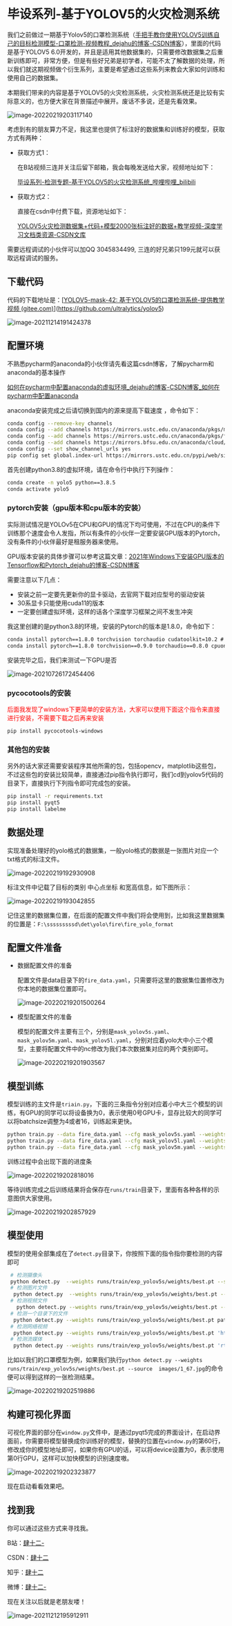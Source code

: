 # 毕设系列-基于YOLOV5的火灾检测系统

我们之前做过一期基于Yolov5的口罩检测系统（[手把手教你使用YOLOV5训练自己的目标检测模型-口罩检测-视频教程_dejahu的博客-CSDN博客](https://blog.csdn.net/ECHOSON/article/details/121939535)），里面的代码是基于YOLOV5 6.0开发的，并且是适用其他数据集的，只需要修改数据集之后重新训练即可，非常方便，但是有些好兄弟是初学者，可能不太了解数据的处理，所以我们就这期视频做个衍生系列，主要是希望通过这些系列来教会大家如何训练和使用自己的数据集。

本期我们带来的内容是基于YOLOV5的火灾检测系统，火灾检测系统还是比较有实际意义的，也方便大家在背景描述中展开。废话不多说，还是先看效果。

![image-20220219203117140](https://vehicle4cm.oss-cn-beijing.aliyuncs.com/typoraimgs/image-20220219203117140.png)

考虑到有的朋友算力不足，我这里也提供了标注好的数据集和训练好的模型，获取方式有两种：

* 获取方式1：

  在B站视频三连并关注后留下邮箱，我会每晚发送给大家，视频地址如下：

  [毕设系列-检测专题-基于YOLOV5的火灾检测系统_哔哩哔哩_bilibili](https://www.bilibili.com/video/BV1cu411X74W/)

* 获取方式2：

  直接在csdn中付费下载，资源地址如下：

  [YOLOV5火灾检测数据集+代码+模型2000张标注好的数据+教学视频-深度学习文档类资源-CSDN文库](https://download.csdn.net/download/ECHOSON/81474663)

需要远程调试的小伙伴可以加QQ 3045834499, 三连的好兄弟只199元就可以获取远程调试的服务。

## 下载代码

代码的下载地址是：[[YOLOV5-mask-42: 基于YOLOV5的口罩检测系统-提供教学视频 (gitee.com)](https://gitee.com/song-laogou/yolov5-mask-42)](https://github.com/ultralytics/yolov5)

![image-20211214191424378](https://vehicle4cm.oss-cn-beijing.aliyuncs.com/typoraimgs/image-20211214191424378.png)

## 配置环境

不熟悉pycharm的anaconda的小伙伴请先看这篇csdn博客，了解pycharm和anaconda的基本操作

[如何在pycharm中配置anaconda的虚拟环境_dejahu的博客-CSDN博客_如何在pycharm中配置anaconda](https://blog.csdn.net/ECHOSON/article/details/117220445)

anaconda安装完成之后请切换到国内的源来提高下载速度 ，命令如下：

```bash
conda config --remove-key channels
conda config --add channels https://mirrors.ustc.edu.cn/anaconda/pkgs/main/
conda config --add channels https://mirrors.ustc.edu.cn/anaconda/pkgs/free/
conda config --add channels https://mirrors.bfsu.edu.cn/anaconda/cloud/pytorch/
conda config --set show_channel_urls yes
pip config set global.index-url https://mirrors.ustc.edu.cn/pypi/web/simple
```

首先创建python3.8的虚拟环境，请在命令行中执行下列操作：

```bash
conda create -n yolo5 python==3.8.5
conda activate yolo5
```

### pytorch安装（gpu版本和cpu版本的安装）

实际测试情况是YOLOv5在CPU和GPU的情况下均可使用，不过在CPU的条件下训练那个速度会令人发指，所以有条件的小伙伴一定要安装GPU版本的Pytorch，没有条件的小伙伴最好是租服务器来使用。

GPU版本安装的具体步骤可以参考这篇文章：[2021年Windows下安装GPU版本的Tensorflow和Pytorch_dejahu的博客-CSDN博客](https://blog.csdn.net/ECHOSON/article/details/118420968)

需要注意以下几点：

* 安装之前一定要先更新你的显卡驱动，去官网下载对应型号的驱动安装
* 30系显卡只能使用cuda11的版本
* 一定要创建虚拟环境，这样的话各个深度学习框架之间不发生冲突

我这里创建的是python3.8的环境，安装的Pytorch的版本是1.8.0，命令如下：

```cmd
conda install pytorch==1.8.0 torchvision torchaudio cudatoolkit=10.2 # 注意这条命令指定Pytorch的版本和cuda的版本
conda install pytorch==1.8.0 torchvision==0.9.0 torchaudio==0.8.0 cpuonly # CPU的小伙伴直接执行这条命令即可
```

安装完毕之后，我们来测试一下GPU是否

![image-20210726172454406](https://vehicle4cm.oss-cn-beijing.aliyuncs.com/typoraimgs/image-20210726172454406.png)

### pycocotools的安装

<font color='red'>后面我发现了windows下更简单的安装方法，大家可以使用下面这个指令来直接进行安装，不需要下载之后再来安装</font>

```
pip install pycocotools-windows
```

### 其他包的安装

另外的话大家还需要安装程序其他所需的包，包括opencv，matplotlib这些包，不过这些包的安装比较简单，直接通过pip指令执行即可，我们cd到yolov5代码的目录下，直接执行下列指令即可完成包的安装。

```bash
pip install -r requirements.txt
pip install pyqt5
pip install labelme
```



## 数据处理

实现准备处理好的yolo格式的数据集，一般yolo格式的数据是一张图片对应一个txt格式的标注文件。

![image-20220219192930908](https://vehicle4cm.oss-cn-beijing.aliyuncs.com/typoraimgs/image-20220219192930908.png)

标注文件中记载了目标的类别 中心点坐标 和宽高信息，如下图所示：

![image-20220219193042855](https://vehicle4cm.oss-cn-beijing.aliyuncs.com/typoraimgs/image-20220219193042855.png)

记住这里的数据集位置，在后面的配置文件中我们将会使用到，比如我这里数据集的位置是：`F:\sssssssssd\det\yolo\fire\fire_yolo_format`

## 配置文件准备

* 数据配置文件的准备

  配置文件是data目录下的`fire_data.yaml`，只需要将这里的数据集位置修改为你本地的数据集位置即可。

  ![image-20220219201500264](https://vehicle4cm.oss-cn-beijing.aliyuncs.com/typoraimgs/image-20220219201500264.png)

* 模型配置文件的准备

  模型的配置文件主要有三个，分别是`mask_yolov5s.yaml`、`mask_yolov5m.yaml`、`mask_yolov5l.yaml`，分别对应着yolo大中小三个模型，主要将配置文件中的nc修改为我们本次数据集对应的两个类别即可。

  ![image-20220219201903567](https://vehicle4cm.oss-cn-beijing.aliyuncs.com/typoraimgs/image-20220219201903567.png)

## 模型训练

模型训练的主文件是`triain.py`，下面的三条指令分别对应着小中大三个模型的训练，有GPU的同学可以将设备换为0，表示使用0号GPU卡，显存比较大的同学可以将batchsize调整为4或者16，训练起来更快。

```bash
python train.py --data fire_data.yaml --cfg mask_yolov5s.yaml --weights pretrained/yolov5s.pt --epoch 100 --batch-size 2 --device cpu
python train.py --data fire_data.yaml --cfg mask_yolov5l.yaml --weights pretrained/yolov5l.pt --epoch 100 --batch-size 2
python train.py --data fire_data.yaml --cfg mask_yolov5m.yaml --weights pretrained/yolov5m.pt --epoch 100 --batch-size 2
```

训练过程中会出现下面的进度条

![image-20220219202818016](https://vehicle4cm.oss-cn-beijing.aliyuncs.com/typoraimgs/image-20220219202818016.png)

等待训练完成之后训练结果将会保存在`runs/train`目录下，里面有各种各样的示意图供大家使用。

![image-20220219202857929](https://vehicle4cm.oss-cn-beijing.aliyuncs.com/typoraimgs/image-20220219202857929.png)



## 模型使用

模型的使用全部集成在了`detect.py`目录下，你按照下面的指令指你要检测的内容即可

```bash
 # 检测摄像头
 python detect.py  --weights runs/train/exp_yolov5s/weights/best.pt --source 0  # webcam
 # 检测图片文件
  python detect.py  --weights runs/train/exp_yolov5s/weights/best.pt --source file.jpg  # image 
 # 检测视频文件
   python detect.py --weights runs/train/exp_yolov5s/weights/best.pt --source file.mp4  # video
 # 检测一个目录下的文件
  python detect.py --weights runs/train/exp_yolov5s/weights/best.pt path/  # directory
 # 检测网络视频
  python detect.py --weights runs/train/exp_yolov5s/weights/best.pt 'https://youtu.be/NUsoVlDFqZg'  # YouTube video
 # 检测流媒体
  python detect.py --weights runs/train/exp_yolov5s/weights/best.pt 'rtsp://example.com/media.mp4'  # RTSP, RTMP, HTTP stream                            
```

比如以我们的口罩模型为例，如果我们执行`python detect.py --weights runs/train/exp_yolov5s/weights/best.pt --source  images/1_67.jpg`的命令便可以得到这样的一张检测结果。

![image-20220219202519886](https://vehicle4cm.oss-cn-beijing.aliyuncs.com/typoraimgs/image-20220219202519886.png)

## 构建可视化界面

可视化界面的部分在`window.py`文件中，是通过pyqt5完成的界面设计，在启动界面前，你需要将模型替换成你训练好的模型，替换的位置在`window.py`的第60行，修改成你的模型地址即可，如果你有GPU的话，可以将device设置为0，表示使用第0行GPU，这样可以加快模型的识别速度嗷。

![image-20220219202323877](https://vehicle4cm.oss-cn-beijing.aliyuncs.com/typoraimgs/image-20220219202323877.png)

现在启动看看效果吧。



## 找到我

你可以通过这些方式来寻找我。

B站：[肆十二-](https://space.bilibili.com/161240964)

CSDN：[肆十二](https://blog.csdn.net/ECHOSON)

知乎：[肆十二 ](https://www.zhihu.com/people/song-chen-ming-28)

微博：[肆十二-](https://weibo.com/u/5999979327)

现在关注以后就是老朋友喽！

![image-20211212195912911](https://vehicle4cm.oss-cn-beijing.aliyuncs.com/typoraimgs/image-20211212195912911.png)

















